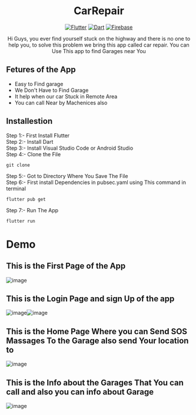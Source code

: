 <div align = "center">
 
# CarRepair
  
[![Flutter](https://img.shields.io/badge/Flutter-3.0.2-blue.svg)](https://flutter.dev/?gclsrc=ds&gclsrc=ds)
[![Dart](https://img.shields.io/badge/Dart-2.17.3-green.svg)](https://dart.dev/)
[![Firebase](https://img.shields.io/badge/firebase-yellow.svg)](https://firebase.google.com/)
  <p> Hi Guys, you ever find yourself stuck on the highway and there is no one to help you, to solve this problem we bring this app called car repair. You can Use This app to find Garages near You </p>   
</div>

## Fetures of the App
* Easy to Find garage</br>
* We Don't Have to Find Garage
* It help when our car Stuck in Remote Area
* You can call Near by Machenices also

## Installestion
Step 1:- First Install Flutter</br>
Step 2:- Install Dart</br>
Step 3:- Install Visual Studio Code or Android Studio</br> 
Step 4:- Clone the File</br>
```
git clone 
```
Step 5:- Got to Directory Where You Save The File</br>
Step 6:- First install Dependencies in pubsec.yaml using This command in terminal</br>
```
flutter pub get
```
Step 7:- Run The App</br>
```
flutter run
```

# Demo
## This is the First Page of the App</br>
![image](https://user-images.githubusercontent.com/83399207/175778400-024b5aa4-dc16-49fb-866e-be419d870f4e.png)</br>

## This is the Login Page and sign Up of the app</br>
![image](https://user-images.githubusercontent.com/83399207/175778444-de602979-a5fc-4446-b24f-159d06cccfa7.png)![image](https://user-images.githubusercontent.com/83399207/175778449-ffd29caf-773f-4aaf-acf8-8337e13d2b8e.png)

## This is the Home Page Where you can Send SOS Massages To the Garage also send Your location to</br>
![image](https://user-images.githubusercontent.com/83399207/175778699-d168247c-9a87-4d48-82ba-40c14768558b.png)

## This is the Info about the Garages That You can call and also you can info about Garage
![image](https://user-images.githubusercontent.com/83399207/175778784-b4b3e345-137b-4e9d-b2dc-b53b4ccc2d78.png)




